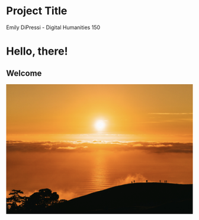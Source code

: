 # Project Title 
Emily DiPressi - Digital Humanities 150
# Hello, there! 
## Welcome

![see a pretty sunrise](Sunrise.png)
